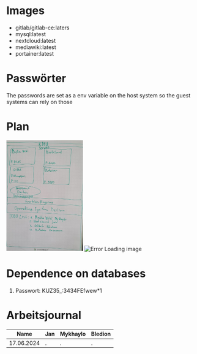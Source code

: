# Images
- gitlab/gitlab-ce:laters
- mysql:latest
- nextcloud:latest
- mediawiki:latest
- portainer:latest

# Passwörter
The passwords are set as a env variable on the host system so the guest systems can rely on those

# Plan
<a><img src="img/Plan.jpg" alt="Error Loading image" width="200"/></a>
<img src="img/Networks.png" alt="Error Loading image" width="200"/>

# Dependence on databases

1. Passwort: KUZ35_:3434FEfwew*1

# Arbeitsjournal
Name | Jan | Mykhaylo | Bledion
---- | --- | -------- | -------
17.06.2024 | . | . | .
